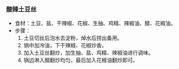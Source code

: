 ### 酸辣土豆丝

- 食材：土豆、盐、干辣椒、花椒、生抽、鸡精、辣椒油、醋、花椒油。
- 步骤：
  1. 土豆切丝后泡水去淀粉，焯水后捞出备用。
  2. 锅中加冷油，下干辣椒、花椒炒香。
  3. 加入土豆丝翻炒，加生抽、盐、鸡精、辣椒油进行调味。
  4. 锅边淋入醋翻炒均匀，最后加入花椒油翻炒即可。
